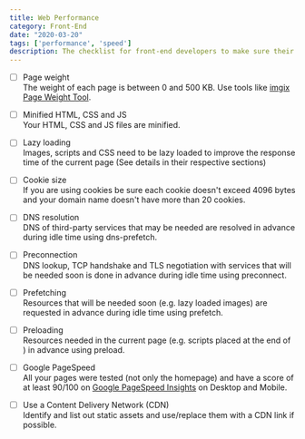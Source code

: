 ```yaml
---
title: Web Performance
category: Front-End
date: "2020-03-20"
tags: ['performance', 'speed']
description: The checklist for front-end developers to make sure their website is accessible for everyone!
---
```


- [ ] Page weight   
The weight of each page is between 0 and 500 KB. Use tools like [imgix Page Weight Tool](https://pageweight.imgix.com/).

- [ ] Minified HTML, CSS and JS   
Your HTML, CSS and JS files are minified.

- [ ] Lazy loading   
Images, scripts and CSS need to be lazy loaded to improve the response time of the current page (See details in their respective sections)

- [ ] Cookie size   
If you are using cookies be sure each cookie doesn't exceed 4096 bytes and your domain name doesn't have more than 20 cookies.

- [ ] DNS resolution   
DNS of third-party services that may be needed are resolved in advance during idle time using dns-prefetch.

- [ ] Preconnection   
DNS lookup, TCP handshake and TLS negotiation with services that will be needed soon is done in advance during idle time using preconnect.

- [ ] Prefetching   
Resources that will be needed soon (e.g. lazy loaded images) are requested in advance during idle time using prefetch.

- [ ] Preloading   
Resources needed in the current page (e.g. scripts placed at the end of <body>) in advance using preload.

- [ ] Google PageSpeed   
All your pages were tested (not only the homepage) and have a score of at least 90/100 on [Google PageSpeed Insights](https://developers.google.com/speed/pagespeed/insights/) on Desktop and Mobile.

- [ ] Use a Content Delivery Network (CDN)   
Identify and list out static assets and use/replace them with a CDN link if possible.

